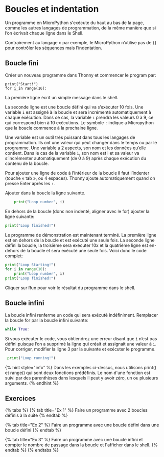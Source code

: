 # Boucles et indentation

Un programme en MicroPython s'exécute du haut au bas de la page, comme les autres langages de programmation, de la même manière que si l’on écrivait chaque ligne dans le Shell.&#x20;

Contrairement au langage c par exemple, le MicroPython n’utilise pas de {} pour contrôler les séquences mais l’indentation.

## Boucle fini

Créer un nouveau programme dans Thonny et commencer le program par:

<pre class="language-python"><code class="lang-python">print("Start!")
for <a data-footnote-ref href="#user-content-fn-1">i </a>in range(10):
</code></pre>

La première ligne écrit un simple message dans le shell.

La seconde ligne est une boucle défini qui va s’exécuter 10 fois. Une variable `i` est assigné à la boucle et sera incrémenté automatiquement à chaque exécution. Dans ce cas, la variable `i` prendra les valeurs 0 à 9, ce qui correspond bien à 10 exécutions. Le symbole `:` indique a Micropython que la boucle commence à la prochaine ligne.

Une variable est un outil très puissant dans tous les langages de programmation. Ils ont une valeur qui peut changer dans le temps ou par le programme. Une variable a 2 aspects, son nom et les données qu’elle contient. Dans le cas de la variable `i`, son nom est i et sa valeur va s’incrémenter automatiquement (de 0 à 9) après chaque exécution du contenu de la boucle.

Pour ajouter une ligne de code à l'intérieur de la boucle il faut l’indenter (touche « tab », ou 4 espaces). Thonny ajoute automatiquement quand on presse Enter après les `:`.

Ajouter dans la boucle la ligne suivante.

```python
    print("Loop number", i)
```

En dehors de la boucle (donc non indenté, aligner avec le for) ajouter la ligne suivante:

```python
print("Loop finished!")
```

Le programme de démonstration est maintenant terminé. La première ligne est en dehors de la boucle et est exécuté une seule fois. La seconde ligne défini la boucle, la troisième sera exécuter 10x et la quatrième ligne est en-dehors de la boucle et sera exécuté une seule fois. Voici donc le code complet:

```python
print("Loop Starting!")
for i in range(10):
    print("Loop number", i)
print("Loop finished!")
```

Cliquer sur Run pour voir le résultat du programme dans le shell.

## Boucle infini

La boucle infini renferme un code qui sera exécuté indéfiniment. Remplacer la boucle for par la boucle infini suivante:

```python
while True:
```

Si vous exécuter le code, vous obtiendrez une erreur disant que `i` n’est pas défini puisque l’on a supprimé la ligne qui créait et assignait une valeur à `i`. Pour corriger, modifier la ligne 3 par la suivante et exécuter le programme.

```python
 print("Loop running!")
```

{% hint style="info" %}
Dans les exemples ci-dessus, nous utilisons print() et range() qui sont deux fonctions prédéfinis. Le nom d'une fonction est suivi par des parenthèses dans lesquels il peut y avoir zéro, un ou plusieurs arguments.  &#x20;
{% endhint %}

## Exercices

{% tabs %}
{% tab title="Ex 1" %}
Faire un programme avec 2 boucles définis à la suite
{% endtab %}

{% tab title="Ex 2" %}
Faire un programme avec une boucle défini dans une boucle défini
{% endtab %}

{% tab title="Ex 3" %}
Faire un programme avec une boucle infini et compter le nombre de passage dans la boucle et l'afficher dans le shell.
{% endtab %}
{% endtabs %}



[^1]: 
